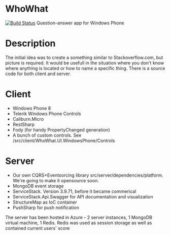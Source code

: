 # WhoWhat
[![Build Status](https://travis-ci.org/Ontropix/whowhat.svg?branch=master)](https://travis-ci.org/Ontropix/whowhat)
Question-answer app for Windows Phone

# Description
The initial idea was to create a something similar to Stackoverflow.com, but picture is required. It would be usefull in the situation where you don't know where anything is located or how to name a specific thing. There is a source code for both client and server. 

# Client
- Windows Phone 8
- Telerik Windows Phone Controls
- Caliburn.Micro
- RestSharp
- Fody (for handy PropertyChanged generation)
- A bunch of custom controls. See /src/client/WhoWhat.UI.WindowsPhone/Controls

# Server 
- Our own CQRS+Eventsorcing library src/server/dependencies/platform. We're going to make it opensource soon.
- MongoDB event storage
- ServiceStack. Version 3.9.71, before it became commerical
- ServiceStack.Api.Swagger for API documentation and visualization
- StructureMap as IoC container
- PushSharp for push notification

The server has been hosted in Azure - 2 server instances, 1 MongoDB virtual machine, 1 Redis. 
Redis was used as session storage as well as contained current users' score

